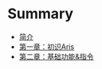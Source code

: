 # Summary

* [简介](README.md)
* [第一章：初识Aris](chapter1.md)
* [第二章：基础功能&指令](di-er-zhang-ff1a-jin-jie-pian.md)

